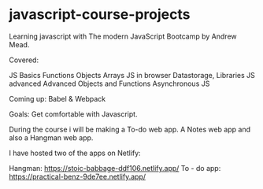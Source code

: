 # javascript-course-projects
Learning javascript with The modern JavaScript Bootcamp by Andrew Mead.


Covered:

JS Basics
Functions
Objects 
Arrays
JS in browser
Datastorage, Libraries
JS advanced
Advanced Objects and Functions
Asynchronous JS

Coming up:
Babel & Webpack

Goals: Get comfortable with Javascript. 

During the course i will be making a To-do web app. A Notes web app and also a Hangman web app.

I have hosted two of the apps on Netlify: 

Hangman: https://stoic-babbage-ddf106.netlify.app/
To - do app: https://practical-benz-9de7ee.netlify.app/
